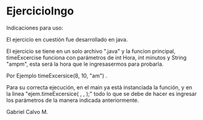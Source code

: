 # EjercicioIngo

Indicaciones para uso:
  
  El ejercicio en cuestión fue desarrollado en java. 

  El ejercicio se tiene en un solo archivo ".java" y la funcion principal, timeExcercise funciona con parámetros de int Hora, int minutos y String "ampm", esta será la hora que le ingresasermos para probarla.
  
  Por Ejemplo timeExcersice(8, 10, "am")  .
  
  Para su correcta ejecución, en el main ya está instanciada la función, y en la linea "ejem.timeExcersice( , , );" todo lo que se debe de hacer es ingresar los parámetros de la manera indicada anteriormente. 
  
  Gabriel Calvo M.
